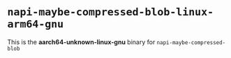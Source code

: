 # `napi-maybe-compressed-blob-linux-arm64-gnu`

This is the **aarch64-unknown-linux-gnu** binary for `napi-maybe-compressed-blob`